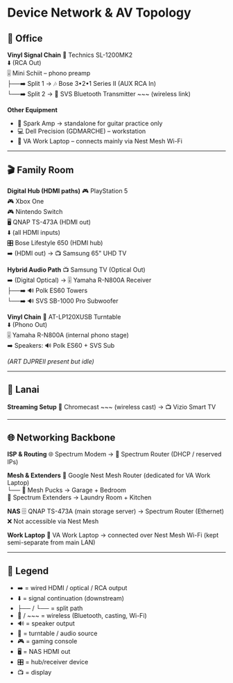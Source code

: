 # Device Network & AV Topology

## 🏢 Office

**Vinyl Signal Chain**
🎵 Technics SL-1200MK2  
   ⬇️ (RCA Out)  
🎚️ Mini Schiit – phono preamp  
   ├──➡️ Split 1 → 🎶 Bose 3•2•1 Series II (AUX RCA In)  
   └──➡️ Split 2 → 📡 SVS Bluetooth Transmitter ~~~ (wireless link)

**Other Equipment**
- 🎸 Spark Amp → standalone for guitar practice only  
- 💻 Dell Precision (GDMARCHE) – workstation  
- 💼 VA Work Laptop – connects mainly via Nest Mesh Wi-Fi

---

## 🎬 Family Room

**Digital Hub (HDMI paths)**
🎮 PlayStation 5  
🎮 Xbox One  
🎮 Nintendo Switch  
🖥️ QNAP TS-473A (HDMI out)  
   ⬇️ (all HDMI inputs)  
🎛️ Bose Lifestyle 650 (HDMI hub)  
   ➡️ (HDMI out) → 📺 Samsung 65" UHD TV  

**Hybrid Audio Path**
📺 Samsung TV (Optical Out)  
   ➡️ (Digital Optical) → 🎚️ Yamaha R-N800A Receiver  
   ├──➡️ 🔊 Polk ES60 Towers  
   └──➡️ 🔊 SVS SB-1000 Pro Subwoofer  

**Vinyl Chain**
🎵 AT-LP120XUSB Turntable  
   ⬇️ (Phono Out)  
🎚️ Yamaha R-N800A (internal phono stage)  
   ➡️ Speakers: 🔊 Polk ES60 + SVS Sub  

*(ART DJPREII present but idle)*

---

## 🌴 Lanai

**Streaming Setup**
📡 Chromecast ~~~ (wireless cast) → 📺 Vizio Smart TV  

---

## 🌐 Networking Backbone

**ISP & Routing**
🌐 Spectrum Modem → 📡 Spectrum Router (DHCP / reserved IPs)  

**Mesh & Extenders**
📡 Google Nest Mesh Router (dedicated for VA Work Laptop)  
   └── 🔘 Mesh Pucks → Garage + Bedroom  
📡 Spectrum Extenders → Laundry Room + Kitchen  

**NAS**
🗄️ QNAP TS-473A (main storage server) → Spectrum Router (Ethernet)  
❌ Not accessible via Nest Mesh  

**Work Laptop**
💼 VA Work Laptop → connected over Nest Mesh Wi-Fi (kept semi-separate from main LAN)

---

## 🔑 Legend
- ➡️ = wired HDMI / optical / RCA output  
- ⬇️ = signal continuation (downstream)  
- ├── / └── = split path  
- 📡 / ~~~ = wireless (Bluetooth, casting, Wi-Fi)  
- 🔊 = speaker output  
- 🎵 = turntable / audio source  
- 🎮 = gaming console  
- 🖥️ = NAS HDMI out  
- 🎛️ = hub/receiver device  
- 📺 = display
